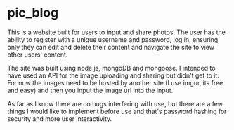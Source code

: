 # pic_blog

This is a website built for users to input and share photos. The user has the ability to register with a unique username and password, log in, ensuring only they can edit and delete their content and navigate the site to view other users' content.

The site was built using node.js, mongoDB and mongoose. I intended to have used an API for the image uploading and sharing but didn't get to it. For now the images need to be hosted by another site (I use imgur, its free and easy) and then you input the image url into the input.

As far as I know there are no bugs interfering with use, but there are a few things I would like to implement before use and that's password hashing for security and more user interactivity. 
